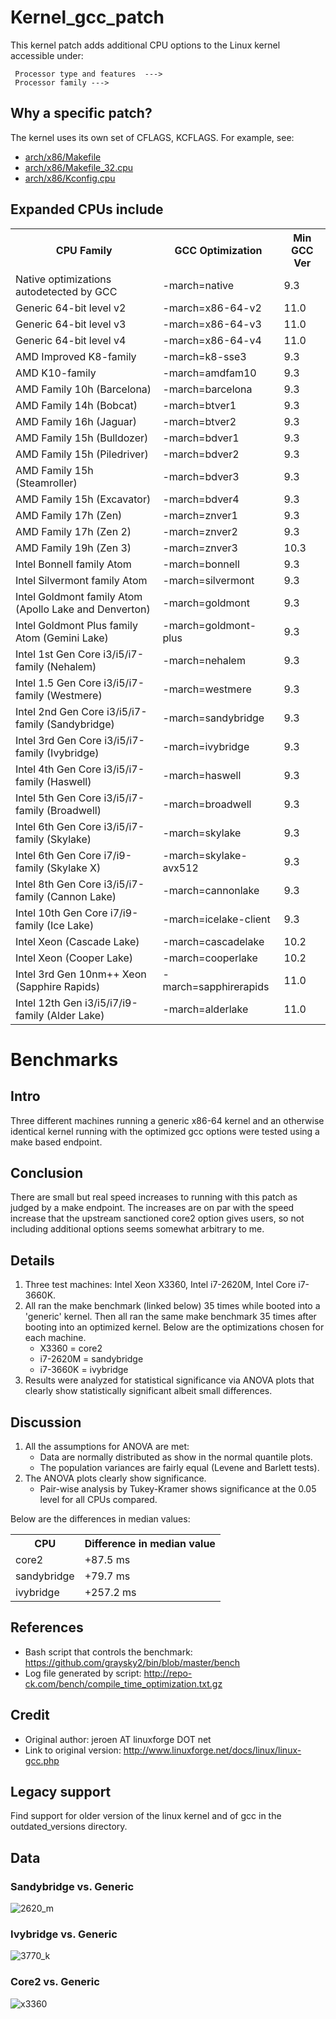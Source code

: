 # Kernel_gcc_patch

This kernel patch adds additional CPU options to the Linux kernel accessible under:
```
 Processor type and features  --->
 Processor family --->
```
## Why a specific patch?
The kernel uses its own set of CFLAGS, KCFLAGS. For example, see:
* [arch/x86/Makefile](https://github.com/torvalds/linux/blob/master/arch/x86/Makefile)
* [arch/x86/Makefile_32.cpu](https://github.com/torvalds/linux/blob/master/arch/x86/Makefile_32.cpu)
* [arch/x86/Kconfig.cpu](https://github.com/torvalds/linux/blob/master/arch/x86/Kconfig.cpu)

## Expanded CPUs include
<table>
  <tr>
    <th>CPU Family</th>
    <th>GCC Optimization</th>
    <th>Min GCC Ver</th>
  </tr>
  <tr>
    <td>Native optimizations autodetected by GCC</td>
    <td>-march=native</td>
    <td>9.3</td>
  </tr>
  <tr>
    <td>Generic 64-bit level v2</td>
    <td>-march=x86-64-v2</td>
    <td>11.0</td>
  </tr>
  <tr>
    <td>Generic 64-bit level v3</td>
    <td>-march=x86-64-v3</td>
    <td>11.0</td>
  </tr>
  <tr>
    <td>Generic 64-bit level v4</td>
    <td>-march=x86-64-v4</td>
    <td>11.0</td>
  </tr>
  <tr>
    <td>AMD Improved K8-family</td>
    <td>-march=k8-sse3</td>
    <td>9.3</td>
  </tr>
  <tr>
    <td>AMD K10-family</td>
    <td>-march=amdfam10</td>
    <td>9.3</td>
  </tr>
  <tr>
    <td>AMD Family 10h (Barcelona)</td>
    <td>-march=barcelona</td>
    <td>9.3</td>
  </tr>
  <tr>
    <td>AMD Family 14h (Bobcat)</td>
    <td>-march=btver1</td>
    <td>9.3</td>
  </tr>
  <tr>
    <td>AMD Family 16h (Jaguar)</td>
    <td>-march=btver2</td>
    <td>9.3</td>
  </tr>
  <tr>
    <td>AMD Family 15h (Bulldozer)</td>
    <td>-march=bdver1</td>
    <td>9.3</td>
  </tr>
  <tr>
    <td>AMD Family 15h (Piledriver)</td>
    <td>-march=bdver2</td>
    <td>9.3</td>
  </tr>
  <tr>
    <td>AMD Family 15h (Steamroller)</td>
    <td>-march=bdver3</td>
    <td>9.3</td>
  </tr>
  <tr>
    <td>AMD Family 15h (Excavator)</td>
    <td>-march=bdver4</td>
    <td>9.3</td>
  </tr>
  <tr>
    <td>AMD Family 17h (Zen)</td>
    <td>-march=znver1</td>
    <td>9.3</td>
  </tr>
  <tr>
    <td>AMD Family 17h (Zen 2)</td>
    <td>-march=znver2</td>
    <td>9.3</td>
  </tr>
  <tr>
    <td>AMD Family 19h (Zen 3)</td>
    <td>-march=znver3</td>
    <td>10.3</td>
  </tr>
  <tr>
    <td>Intel Bonnell family Atom</td>
    <td>-march=bonnell</td>
    <td>9.3</td>
  </tr>
  <tr>
    <td>Intel Silvermont family Atom</td>
    <td>-march=silvermont</td>
    <td>9.3</td>
  </tr>
  <tr>
    <td>Intel Goldmont family Atom (Apollo Lake and Denverton)</td>
    <td>-march=goldmont</td>
    <td>9.3</td>
  </tr>
  <tr>
    <td>Intel Goldmont Plus family Atom (Gemini Lake)</td>
    <td>-march=goldmont-plus</td>
    <td>9.3</td>
  </tr>
  <tr>
    <td>Intel 1st Gen Core i3/i5/i7-family (Nehalem)</td>
    <td>-march=nehalem</td>
    <td>9.3</td>
  </tr>
  <tr>
    <td>Intel 1.5 Gen Core i3/i5/i7-family (Westmere)</td>
    <td>-march=westmere</td>
    <td>9.3</td>
  </tr>
  <tr>
    <td>Intel 2nd Gen Core i3/i5/i7-family (Sandybridge)</td>
    <td>-march=sandybridge</td>
    <td>9.3</td>
  </tr>
  <tr>
    <td>Intel 3rd Gen Core i3/i5/i7-family (Ivybridge)</td>
    <td>-march=ivybridge</td>
    <td>9.3</td>
  </tr>
  <tr>
    <td>Intel 4th Gen Core i3/i5/i7-family (Haswell)</td>
    <td>-march=haswell</td>
    <td>9.3</td>
  </tr>
  <tr>
    <td>Intel 5th Gen Core i3/i5/i7-family (Broadwell)</td>
    <td>-march=broadwell</td>
    <td>9.3</td>
  </tr>
  <tr>
    <td>Intel 6th Gen Core i3/i5/i7-family (Skylake)</td>
    <td>-march=skylake</td>
    <td>9.3</td>
  </tr>
  <tr>
    <td>Intel 6th Gen Core i7/i9-family (Skylake X)</td>
    <td>-march=skylake-avx512</td>
    <td>9.3</td>
  </tr>
  <tr>
    <td>Intel 8th Gen Core i3/i5/i7-family (Cannon Lake)</td>
    <td>-march=cannonlake</td>
    <td>9.3</td>
  </tr>
  <tr>
    <td>Intel 10th Gen Core i7/i9-family (Ice Lake)</td>
    <td>-march=icelake-client</td>
    <td>9.3</td>
  </tr>
  <tr>
    <td>Intel Xeon (Cascade Lake)</td>
    <td>-march=cascadelake</td>
    <td>10.2</td>
  </tr>
  <tr>
    <td>Intel Xeon (Cooper Lake)</td>
    <td>-march=cooperlake</td>
    <td>10.2</td>
  </tr>
  <tr>
    <td>Intel 3rd Gen 10nm++ Xeon (Sapphire Rapids)</td>
    <td>-march=sapphirerapids</td>
    <td>11.0</td>
  </tr>
  <tr>
    <td>Intel 12th Gen i3/i5/i7/i9-family (Alder Lake)</td>
    <td>-march=alderlake</td>
    <td>11.0</td>
  </tr>
</table>

# Benchmarks
## Intro
Three different machines running a generic x86-64 kernel and an otherwise identical kernel running with the optimized gcc options were tested using a make based endpoint.

## Conclusion
There are small but real speed increases to running with this patch as judged by a make endpoint. The increases are on par with the speed increase that the upstream sanctioned core2 option gives users, so not including additional options seems somewhat arbitrary to me.

## Details
1. Three test machines: Intel Xeon X3360, Intel i7-2620M, Intel Core i7-3660K.
2. All ran the make benchmark (linked below) 35 times while booted into a 'generic' kernel. Then all ran the same make benchmark 35 times after booting into an optimized kernel. Below are the optimizations chosen for each machine.
	* X3360 = core2
	* i7-2620M = sandybridge
	* i7-3660K = ivybridge
3. Results were analyzed for statistical significance via ANOVA plots that clearly show statistically significant albeit small differences.

## Discussion
1. All the assumptions for ANOVA are met:
	* Data are normally distributed as show in the normal quantile plots.
	* The population variances are fairly equal (Levene and Barlett tests).
2. The ANOVA plots clearly show significance.
	* Pair-wise analysis by Tukey-Kramer shows significance at the 0.05 level for all CPUs compared.

Below are the differences in median values:

<table>
  <tr>
    <th>CPU</th>
    <th>Difference in median value</th>
  </tr>
  <tr>
    <td>core2</td>
    <td>+87.5 ms</td>
  </tr>
  <tr>
    <td>sandybridge</td>
    <td>+79.7 ms</td>
  </tr>
  <tr>
    <td>ivybridge</td>
    <td>+257.2 ms</td>
  </tr>
</table>

## References
* Bash script that controls the benchmark: https://github.com/graysky2/bin/blob/master/bench
* Log file generated by script: http://repo-ck.com/bench/compile_time_optimization.txt.gz

## Credit
* Original author: jeroen AT linuxforge DOT net
* Link to original version: http://www.linuxforge.net/docs/linux/linux-gcc.php

## Legacy support
Find support for older version of the linux kernel and of gcc in the outdated_versions directory.

## Data
### Sandybridge vs. Generic
![2620_m](https://user-images.githubusercontent.com/534822/39409974-d2d88a40-4bbd-11e8-9375-ce3aba6113dc.png)

### Ivybridge vs. Generic
![3770_k](https://user-images.githubusercontent.com/534822/39409975-d2e90280-4bbd-11e8-9835-8a005933dcfc.png)

### Core2 vs. Generic
![x3360](https://user-images.githubusercontent.com/534822/39409976-d2fa28ee-4bbd-11e8-957a-ff46ba6f4ffa.png)
